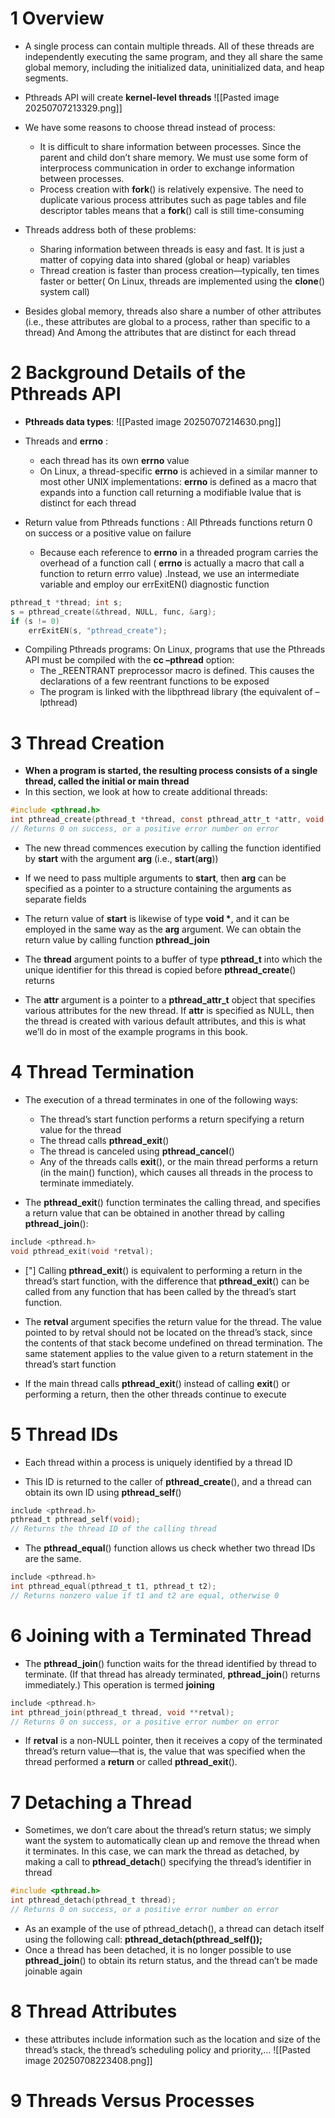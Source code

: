 # 1 Overview
- A single process can contain multiple threads. All of these threads are independently executing the same program, and they all share the same global memory, including the initialized data, uninitialized data, and heap segments.
- Pthreads API will create **kernel-level threads**
![[Pasted image 20250707213329.png]]

- We have some reasons to choose thread instead of process: 
	- It is difficult to share information between processes. Since the parent and child don’t share memory. We must use some form of interprocess communication in order to exchange information between processes.
	-  Process creation with **fork**() is relatively expensive.  The need to duplicate various process attributes such as page tables and file descriptor tables means that a **fork**() call is still time-consuming
- Threads address both of these problems: 
	- Sharing information between threads is easy and fast. It is just a matter of copying data into shared (global or heap) variables
	- Thread creation is faster than process creation—typically, ten times faster or better( On Linux, threads are implemented using the **clone**() system call)
- Besides global memory, threads also share a number of other attributes (i.e., these attributes are global to a process, rather than specific to a thread) And Among the attributes that are distinct for each thread

# 2 Background Details of the Pthreads API

- **Pthreads data types**:
![[Pasted image 20250707214630.png]]

- Threads and **errno** :
	- each thread has its own **errno** value
	- On Linux, a thread-specific **errno** is achieved in a similar manner to most other UNIX implementations: **errno** is defined as a macro that expands into a function call returning a modifiable lvalue that is distinct for each thread
- Return value from Pthreads functions : All Pthreads functions return 0 on success or a positive value on failure
	- Because each reference to **errno** in a threaded program carries the overhead of a function call ( **errno** is actually a macro that call a function to return errro value) .Instead, we use an intermediate variable and employ our errExitEN() diagnostic function
```c
pthread_t *thread; int s;
s = pthread_create(&thread, NULL, func, &arg);
if (s != 0)
	errExitEN(s, "pthread_create");
```

- Compiling Pthreads programs: On Linux, programs that use the Pthreads API must be compiled with the **cc –pthread** option: 
	- The \_REENTRANT preprocessor macro is defined. This causes the declarations of a few reentrant functions to be exposed
	- The program is linked with the libpthread library (the equivalent of –lpthread)

# 3 Thread Creation

- **When a program is started, the resulting process consists of a single thread, called the initial or main thread**
- In this section, we look at how to create additional threads:
```c
#include <pthread.h>
int pthread_create(pthread_t *thread, const pthread_attr_t *attr, void *(*start)(void *), void *arg);
// Returns 0 on success, or a positive error number on error
```

- The new thread commences execution by calling the function identified by **start** with the argument **arg** (i.e., **start**(**arg**))
- If we need to pass multiple arguments to **start**, then **arg** can be specified as a pointer to a structure containing the arguments as separate fields
- The return value of **start** is likewise of type **void \***, and it can be employed in the same way as the **arg** argument. We can obtain the return value by calling function **pthread_join** 

- The **thread** argument points to a buffer of type **pthread_t** into which the unique identifier for this thread is copied before **pthread_create**() returns
- The **attr** argument is a pointer to a **pthread_attr_t** object that specifies various attributes for the new thread. If **attr** is specified as NULL, then the thread is created with various default attributes, and this is what we’ll do in most of the example programs in this book.

# 4 Thread Termination

- The execution of a thread terminates in one of the following ways:
	- The thread’s start function performs a return specifying a return value for the thread
	- The thread calls **pthread_exit**()
	- The thread is canceled using **pthread_cancel**()
	- Any of the threads calls **exit**(), or the main thread performs a return (in the main() function), which causes all threads in the process to terminate immediately.

- The **pthread_exit**() function terminates the calling thread, and specifies a return value that can be obtained in another thread by calling **pthread_join**():
```c
include <pthread.h>
void pthread_exit(void *retval);
```

- ["] Calling **pthread_exit**() is equivalent to performing a return in the thread’s start function, with the difference that **pthread_exit**() can be called from any function that has been called by the thread’s start function.

- The **retval** argument specifies the return value for the thread. The value pointed to by retval should not be located on the thread’s stack, since the contents of that stack become undefined on thread termination. The same statement applies to the value given to a return statement in the thread’s start function
- If the main thread calls **pthread_exit**() instead of calling **exit**() or performing a return, then the other threads continue to execute
# 5 Thread IDs
- Each thread within a process is uniquely identified by a thread ID

- This ID is returned to the caller of **pthread_create**(), and a thread can obtain its own ID using **pthread_self**()

```c
include <pthread.h>
pthread_t pthread_self(void);
// Returns the thread ID of the calling thread
```

- The **pthread_equal**() function allows us check whether two thread IDs are the same.
```c
include <pthread.h>
int pthread_equal(pthread_t t1, pthread_t t2);
// Returns nonzero value if t1 and t2 are equal, otherwise 0
```


# 6 Joining with a Terminated Thread

- The **pthread_join**() function waits for the thread identified by thread to terminate. (If that thread has already terminated, **pthread_join**() returns immediately.) This operation is termed **joining**
```c
include <pthread.h>
int pthread_join(pthread_t thread, void **retval);
// Returns 0 on success, or a positive error number on error
```

- If **retval** is a non-NULL pointer, then it receives a copy of the terminated thread’s return value—that is, the value that was specified when the thread performed a **return** or called **pthread_exit**().

# 7 Detaching a Thread
- Sometimes, we don’t care about the thread’s return status; we simply want the system to automatically clean up and remove the thread when it terminates. In this case, we can mark the thread as detached, by making a call to **pthread_detach**() specifying the thread’s identifier in thread
```c
#include <pthread.h> 
int pthread_detach(pthread_t thread);
// Returns 0 on success, or a positive error number on error
```
- As an example of the use of pthread_detach(), a thread can detach itself using the following call: **pthread_detach(pthread_self());**
- Once a thread has been detached, it is no longer possible to use **pthread_join**() to obtain its return status, and the thread can’t be made joinable again


# 8 Thread Attributes
-  these attributes include information such as the location and size of the thread’s stack, the thread’s scheduling policy and priority,...
![[Pasted image 20250708223408.png]]

# 9 Threads Versus Processes
